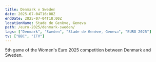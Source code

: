 ```yaml
---
title: Denmark v Sweden
date: 2025-07-04T16:00Z
endDate: 2025-07-04T18:00Z
locationName: Stade de Genève, Geneva
path: /euro-2025/denmark-sweden/
tags: ["Denmark", "Sweden", "Stade de Genève, Geneva", "EURO 2025"]
tv: ["BBC", "ITV"]
---
```

5th game of the Women's Euro 2025 competition between Denmark and Sweden. 